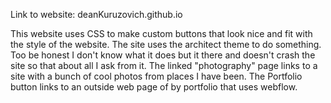 Link to website: deanKuruzovich.github.io

This website uses CSS to make custom buttons that look nice and fit with the style of the website. The site uses the architect theme to do something. Too be honest I don't know what it does but it there and doesn't crash the site so that about all I ask from it. The linked "photography" page links to a site with a bunch of cool photos from places I have been. The Portfolio button links to an outside web page of by portfolio that uses webflow.

